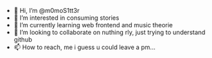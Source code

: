 - 👋 Hi, I’m @m0moS1tt3r
- 👀 I’m interested in consuming stories
- 🌱 I’m currently learning web frontend and music theorie
- 💞️ I’m looking to collaborate on nuthing rly, just trying to understand github
- 📫 How to reach, me i guess u could leave a pm...

<!---
m0moS1tt3r/m0moS1tt3r is a ✨ special ✨ repository because its `README.md` (this file) appears on your GitHub profile.
You can click the Preview link to take a look at your changes.
--->
